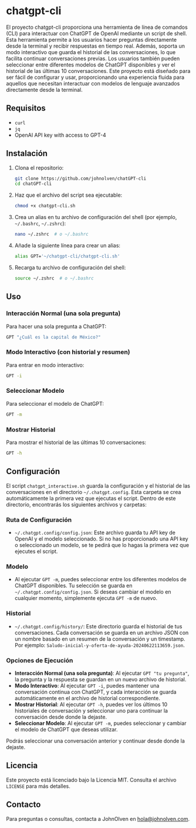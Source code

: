 
# chatgpt-cli

El proyecto chatgpt-cli proporciona una herramienta de línea de comandos (CLI) para interactuar con ChatGPT de OpenAI mediante un script de shell. Esta herramienta permite a los usuarios hacer preguntas directamente desde la terminal y recibir respuestas en tiempo real. Además, soporta un modo interactivo que guarda el historial de las conversaciones, lo que facilita continuar conversaciones previas. Los usuarios también pueden seleccionar entre diferentes modelos de ChatGPT disponibles y ver el historial de las últimas 10 conversaciones. Este proyecto está diseñado para ser fácil de configurar y usar, proporcionando una experiencia fluida para aquellos que necesitan interactuar con modelos de lenguaje avanzados directamente desde la terminal.

## Requisitos

- `curl`
- `jq`
- OpenAI API key with access to GPT-4

## Instalación

1. Clona el repositorio:

    ```bash
    git clone https://github.com/johnolven/chatGPT-cli
    cd chatGPT-cli
    ```

2. Haz que el archivo del script sea ejecutable:

    ```bash
    chmod +x chatgpt-cli.sh
    ```

3. Crea un alias en tu archivo de configuración del shell (por ejemplo, `~/.bashrc`, `~/.zshrc`):

    ```bash
    nano ~/.zshrc  # o ~/.bashrc
    ```

4. Añade la siguiente línea para crear un alias:

    ```bash
    alias GPT='~/chatgpt-cli/chatgpt-cli.sh'
    ```

5. Recarga tu archivo de configuración del shell:

    ```bash
    source ~/.zshrc  # o ~/.bashrc
    ```

## Uso

### Interacción Normal (una sola pregunta)

Para hacer una sola pregunta a ChatGPT:

```bash
GPT "¿Cuál es la capital de México?"
```

### Modo Interactivo (con historial y resumen)

Para entrar en modo interactivo:

```bash
GPT -i
```

### Seleccionar Modelo

Para seleccionar el modelo de ChatGPT:

```bash
GPT -m
```

### Mostrar Historial

Para mostrar el historial de las últimas 10 conversaciones:

```bash
GPT -h
```

## Configuración

El script `chatgpt_interactive.sh` guarda la configuración y el historial de las conversaciones en el directorio `~/.chatgpt.config`. Esta carpeta se crea automáticamente la primera vez que ejecutas el script. Dentro de este directorio, encontrarás los siguientes archivos y carpetas:

### Ruta de Configuración

- `~/.chatgpt.config/config.json`: Este archivo guarda tu API key de OpenAI y el modelo seleccionado. Si no has proporcionado una API key o seleccionado un modelo, se te pedirá que lo hagas la primera vez que ejecutes el script.

### Modelo

- Al ejecutar `GPT -m`, puedes seleccionar entre los diferentes modelos de ChatGPT disponibles. Tu selección se guarda en `~/.chatgpt.config/config.json`. Si deseas cambiar el modelo en cualquier momento, simplemente ejecuta `GPT -m` de nuevo.

### Historial

- `~/.chatgpt.config/history/`: Este directorio guarda el historial de tus conversaciones. Cada conversación se guarda en un archivo JSON con un nombre basado en un resumen de la conversación y un timestamp. Por ejemplo: `Saludo-inicial-y-oferta-de-ayuda-20240622113659.json`.

### Opciones de Ejecución

- **Interacción Normal (una sola pregunta)**: Al ejecutar `GPT "tu pregunta"`, la pregunta y la respuesta se guardan en un nuevo archivo de historial.
- **Modo Interactivo**: Al ejecutar `GPT -i`, puedes mantener una conversación continua con ChatGPT, y cada interacción se guarda automáticamente en el archivo de historial correspondiente.
- **Mostrar Historial**: Al ejecutar `GPT -h`, puedes ver los últimos 10 historiales de conversación y seleccionar uno para continuar la conversación desde donde la dejaste.
- **Seleccionar Modelo**: Al ejecutar `GPT -m`, puedes seleccionar y cambiar el modelo de ChatGPT que deseas utilizar.


Podrás seleccionar una conversación anterior y continuar desde donde la dejaste.

## Licencia

Este proyecto está licenciado bajo la Licencia MIT. Consulta el archivo `LICENSE` para más detalles.

## Contacto

Para preguntas o consultas, contacta a JohnOlven en [hola@johnolven.com](mailto:hola@johnolven.com).
